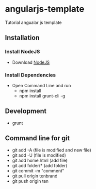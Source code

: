 angularjs-template
==================

Tutorial angualar js template

## Installation
### Install NodeJS
  - Download [NodeJS](http://nodejs.org)
### Install Dependencies
  - Open Command Line and run
    * npm install
    * npm install grunt-cli -g

## Development
- grunt

## Command line for git
  - git add -A (file is modified and new file)
  - git add -U (file is modified)
  - git add home.html (add file)
  - git add folder/* (add folder)
  - git commit -m "comment"
  - git pull origin tenbrand
  - git push origin ten
